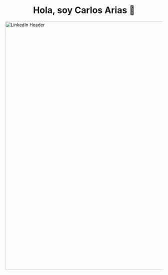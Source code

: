 <div align="center">
<h1 align="center">Hola, soy Carlos Arias 👋</h1>
</div>
<img width="3168" height="792" alt="LinkedIn Header" src="https://github.com/user-attachments/assets/76bcde34-133f-4998-8c04-ac4f0a6a538e" />
